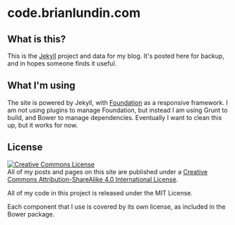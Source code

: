 # code.brianlundin.com


## What is this?
This is the [Jekyll](http://jekyllrb.com) project and data for my blog. It's posted here for backup, and in hopes someone finds it useful.

## What I'm using
The site is powered by Jekyll, with [Foundation](http://foundation.zurb.com) as a responsive framework. I am not using plugins to manage Foundation, but instead I am using Grunt to build, and Bower to manage dependencies. Eventually I want to clean this up, but it works for now.

## License
<a rel="license" href="http://creativecommons.org/licenses/by-sa/4.0/"><img alt="Creative Commons License" style="border-width:0" src="https://i.creativecommons.org/l/by-sa/4.0/88x31.png" /></a><br />All of my posts and pages on this site are published under a <a rel="license" href="http://creativecommons.org/licenses/by-sa/4.0/">Creative Commons Attribution-ShareAlike 4.0 International License</a>.

All of my code in this project is released under the MIT License.

Each component that I use is covered by its own license, as included in the Bower package.
